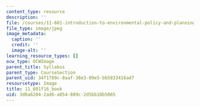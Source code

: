 ```yaml
---
content_type: resource
description: ''
file: /courses/11-601-introduction-to-environmental-policy-and-planning-fall-2016/3d6a62042ad6a054889c2d5bb18b5065_11_601f16_book.jpg
file_type: image/jpeg
image_metadata:
  caption: ''
  credit: ''
  image-alt: ''
learning_resource_types: []
ocw_type: OCWImage
parent_title: Syllabus
parent_type: CourseSection
parent_uid: 34f1789c-8aaf-38e3-09e5-bb5833416ad7
resourcetype: Image
title: 11_601f16_book
uid: 3d6a6204-2ad6-a054-889c-2d5bb18b5065
---
```

